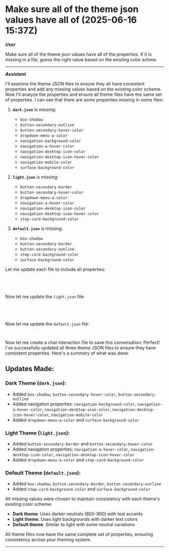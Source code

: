 <!-- Generated by SpecStory -->

# Make sure all of the theme json values have all of (2025-06-16 15:37Z)

_**User**_

Make sure all of the theme json values have all of the properties. If it is missing in a file, guess the right value based on the existing color schme.

---

_**Assistant**_

I'll examine the theme JSON files to ensure they all have consistent properties and add any missing values based on the existing color scheme. Now I'll analyze the properties and ensure all theme files have the same set of properties. I can see that there are some properties missing in some files:

1. **`dark.json`** is missing:
   - `box-shadow`
   - `button-secondary-outline`
   - `button-secondary-hover-color`
   - `dropdown-menu-a-color`
   - `navigation-background-color`
   - `navigation-a-hover-color`
   - `navigation-desktop-icon-color`
   - `navigation-desktop-icon-hover-color`
   - `navigation-mobile-color`
   - `surface-background-color`

2. **`light.json`** is missing:
   - `button-secondary-border`
   - `button-secondary-hover-color`
   - `dropdown-menu-a-color`
   - `navigation-a-hover-color`
   - `navigation-desktop-icon-color`
   - `navigation-desktop-icon-hover-color`
   - `step-card-background-color`

3. **`default.json`** is missing:
   - `box-shadow`
   - `button-secondary-border`
   - `button-secondary-outline`
   - `step-card-background-color`
   - `surface-background-color`

Let me update each file to include all properties: 
```

```

```

```

```

```

```

```
Now let me update the `light.json` file: 
```

```

```

```

```

```

```

```
Now let me update the `default.json` file: 
```

```

```

```
Now let me create a chat interaction file to save this conversation: Perfect! I've successfully updated all three theme JSON files to ensure they have consistent properties. Here's a summary of what was done:

## Updates Made:

### Dark Theme (`dark.json`):
- Added `box-shadow`, `button-secondary-hover-color`, `button-secondary-outline`
- Added navigation properties: `navigation-background-color`, `navigation-a-hover-color`, `navigation-desktop-icon-color`, `navigation-desktop-icon-hover-color`, `navigation-mobile-color`
- Added `dropdown-menu-a-color` and `surface-background-color`

### Light Theme (`light.json`):
- Added `button-secondary-border` and `button-secondary-hover-color`
- Added navigation properties: `navigation-a-hover-color`, `navigation-desktop-icon-color`, `navigation-desktop-icon-hover-color`
- Added `dropdown-menu-a-color` and `step-card-background-color`

### Default Theme (`default.json`):
- Added `box-shadow`, `button-secondary-border`, `button-secondary-outline`
- Added `step-card-background-color` and `surface-background-color`

All missing values were chosen to maintain consistency with each theme's existing color scheme:
- **Dark theme**: Uses darker neutrals (800-900) with teal accents
- **Light theme**: Uses light backgrounds with darker text colors
- **Default theme**: Similar to light with some neutral variations

All theme files now have the same complete set of properties, ensuring consistency across your theming system.

---

